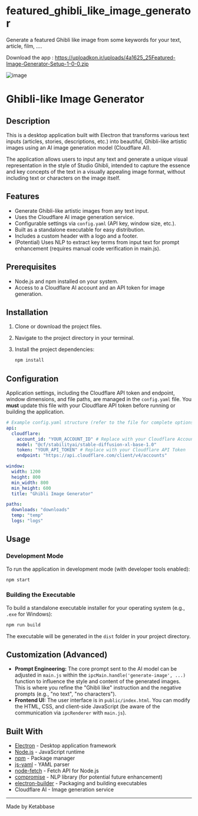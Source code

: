 # featured_ghibli_like_image_generator
Generate a featured Ghibli like image from some keywords for your text, article, film, ....

Download the app : https://uploadkon.ir/uploads/4a1625_25Featured-Image-Generator-Setup-1-0-0.zip 

![image](https://github.com/user-attachments/assets/bc790e3e-7e66-4aa8-b397-6f7206dcb291)


# Ghibli-like Image Generator

## Description

This is a desktop application built with Electron that transforms various text inputs (articles, stories, descriptions, etc.) into beautiful, Ghibli-like artistic images using an AI image generation model (Cloudflare AI).

The application allows users to input any text and generate a unique visual representation in the style of Studio Ghibli, intended to capture the essence and key concepts of the text in a visually appealing image format, without including text or characters on the image itself.

## Features

-   Generate Ghibli-like artistic images from any text input.
-   Uses the Cloudflare AI image generation service.
-   Configurable settings via `config.yaml` (API key, window size, etc.).
-   Built as a standalone executable for easy distribution.
-   Includes a custom header with a logo and a footer.
-   (Potential) Uses NLP to extract key terms from input text for prompt enhancement (requires manual code verification in main.js).

## Prerequisites

-   Node.js and npm installed on your system.
-   Access to a Cloudflare AI account and an API token for image generation.

## Installation

1.  Clone or download the project files.
2.  Navigate to the project directory in your terminal.
3.  Install the project dependencies:

    ```bash
    npm install
    ```

## Configuration

Application settings, including the Cloudflare API token and endpoint, window dimensions, and file paths, are managed in the `config.yaml` file. You **must** update this file with your Cloudflare API token before running or building the application.

```yaml
# Example config.yaml structure (refer to the file for complete options)
api:
  cloudflare:
    account_id: "YOUR_ACCOUNT_ID" # Replace with your Cloudflare Account ID
    model: "@cf/stabilityai/stable-diffusion-xl-base-1.0"
    token: "YOUR_API_TOKEN" # Replace with your Cloudflare API Token
    endpoint: "https://api.cloudflare.com/client/v4/accounts"

window:
  width: 1200
  height: 800
  min_width: 800
  min_height: 600
  title: "Ghibli Image Generator"

paths:
  downloads: "downloads"
  temp: "temp"
  logs: "logs"
```

## Usage

### Development Mode

To run the application in development mode (with developer tools enabled):

```bash
npm start
```

### Building the Executable

To build a standalone executable installer for your operating system (e.g., `.exe` for Windows):

```bash
npm run build
```

The executable will be generated in the `dist` folder in your project directory.

## Customization (Advanced)

-   **Prompt Engineering:** The core prompt sent to the AI model can be adjusted in `main.js` within the `ipcMain.handle('generate-image', ...)` function to influence the style and content of the generated images. This is where you refine the "Ghibli like" instruction and the negative prompts (e.g., "no text", "no characters").
-   **Frontend UI:** The user interface is in `public/index.html`. You can modify the HTML, CSS, and client-side JavaScript (be aware of the communication via `ipcRenderer` with `main.js`).

## Built With

-   [Electron](https://www.electronjs.org/) - Desktop application framework
-   [Node.js](https://nodejs.org/) - JavaScript runtime
-   [npm](https://www.npmjs.com/) - Package manager
-   [js-yaml](https://github.com/nodeca/js-yaml) - YAML parser
-   [node-fetch](https://github.com/node-fetch/node-fetch) - Fetch API for Node.js
-   [compromise](https://compromise.cool/) - NLP library (for potential future enhancement)
-   [electron-builder](https://www.electron.build/) - Packaging and building executables
-   Cloudflare AI - Image generation service

---

Made by Ketabbase
